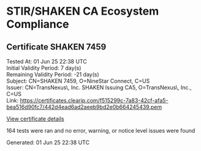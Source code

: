 # STIR/SHAKEN CA Ecosystem Compliance

## Certificate SHAKEN 7459

Tested At: 01 Jun 25 22:38 UTC\
Initial Validity Period: 7 day(s)\
Remaining Validity Period: -21 day(s)\
Subject: CN=SHAKEN 7459, O=NineStar Connect, C=US\
Issuer: CN=TransNexus\\, Inc. SHAKEN Issuing CA5, O=TransNexus\\, Inc., C=US\
Link: https://certificates.clearip.com/f515299c-7a83-42cf-afa5-bea516d90fc7/442d4ead6ad2aeeb9bd2e0b664245439.pem

[View certificate details](https://x509.io/?cert=MIIC0DCCAnagAwIBAgIQROCYgTdj25vAZdNKU62L2TAKBggqhkjOPQQDAjBWMQswCQYDVQQGEwJVUzEZMBcGA1UEChMQVHJhbnNOZXh1cywgSW5jLjEsMCoGA1UEAxMjVHJhbnNOZXh1cywgSW5jLiBTSEFLRU4gSXNzdWluZyBDQTUwHhcNMjUwNTA0MjIxMDQwWhcNMjUwNTExMjIxMDM5WjA%2BMQswCQYDVQQGEwJVUzEZMBcGA1UEChMQTmluZVN0YXIgQ29ubmVjdDEUMBIGA1UEAxMLU0hBS0VOIDc0NTkwWTATBgcqhkjOPQIBBggqhkjOPQMBBwNCAASjmfuzBPqFXSyHiRwRvuG87ekrBnXs34tVRoJoOIUpQy3r15zC8Ta0qtvyuq%2FgGU0jcLJLz7pG8aJnlTjZUwd5o4IBPDCCATgwDAYDVR0TAQH%2FBAIwADAOBgNVHQ8BAf8EBAMCB4AwHQYDVR0OBBYEFLXXZw9rSB9NQ9ouCTpkOgls%2FxqUMB8GA1UdIwQYMBaAFNoAs4f4gj%2B%2FuiKiZGO19i%2FMjnXKMBcGA1UdIAQQMA4wDAYKYIZIAYb%2FCQEBBDCBpgYDVR0fBIGeMIGbMIGYoDqgOIY2aHR0cHM6Ly9hdXRoZW50aWNhdGUtYXBpLmljb25lY3Rpdi5jb20vZG93bmxvYWQvdjEvY3JsolqkWDBWMRQwEgYDVQQHDAtCcmlkZ2V3YXRlcjELMAkGA1UECAwCTkoxEzARBgNVBAMMClNUSS1QQSBDUkwxCzAJBgNVBAYTAlVTMQ8wDQYDVQQKDAZTVEktUEEwFgYIKwYBBQUHARoECjAIoAYWBDc0NTkwCgYIKoZIzj0EAwIDSAAwRQIgcUqGQLo%2BPt8FEYP6vaUrj4PXlmw%2BJn%2F0ujU6BfiHXB0CIQDJpbIHalwR8ACyJQCkRh6mhsGyYmhS071CY%2Blvfx5%2F1A%3D%3D)

164 tests were ran and no error, warning, or notice level issues were found


Generated: 01 Jun 25 22:38 UTC